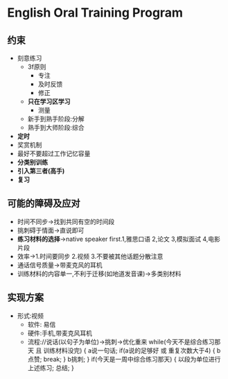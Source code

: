 # English Oral Training Program
## 约束
* 刻意练习
  * 3f原则
    * 专注
    * 及时反馈
    * 修正
  * **只在学习区学习**
    * 测量
  * 新手到熟手阶段:分解
  * 熟手到大师阶段:综合
* **定时**
* 奖赏机制
* 最好不要超过工作记忆容量
* **分类别训练**
* **引入第三者(高手)**
* **复习**


## 可能的障碍及应对
* 时间不同步->找到共同有空的时间段
* 挑刺碍于情面->直说即可
* **练习材料的选择**->native speaker first.1,雅思口语 2,论文 3,模拟面试 4,电影片段
* 效率->1.时间要同步 2.视频 3.不要被其他话题分散注意
* 通话信号质量->带麦克风的耳机
* 训练材料的内容单一,不利于迁移(如地道发音课)->多类别材料

## 实现方案
* 形式:视频
  * 软件: 易信
  * 硬件:手机,带麦克风耳机
  * 流程://说话(以句子为单位)->挑刺->优化重来
          while(今天不是综合练习那天 且 训练材料没完) {
            a说一句话;
            if(a说的足够好 或 重复次数大于4) {
              b点赞;
              break;
            }
            b挑刺;
          }
          if(今天是一周中综合练习那天) {
            以段为单位进行上述练习;
            总结;
          }
